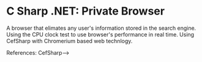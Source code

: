 # C Sharp .NET: Private Browser

A browser that elimates any user's information stored in the search engine. Using the CPU clock test to use browser's performance in real time. Using CefSharp with Chromerium based web technlogy.

References:
CefSharp-->


